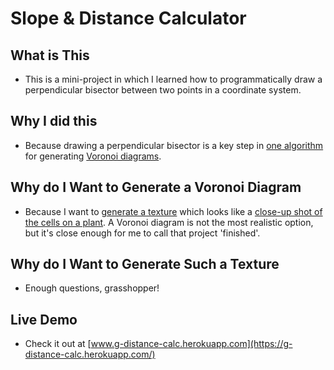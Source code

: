 # Slope & Distance Calculator

## What is This
- This is a mini-project in which I learned how to programmatically draw a perpendicular bisector between two points in a coordinate system.

## Why I did this
- Because drawing a perpendicular bisector is a key step in [one algorithm](https://www.youtube.com/watch?v=j2c3kumwoAk&list=PL6FZxwkXzEZEwtjkj9MNWYiZxhP7qcTRg&index=4&t=162s) for generating [Voronoi diagrams](https://en.wikipedia.org/wiki/Voronoi_diagram).

## Why do I Want to Generate a Voronoi Diagram
- Because I want to [generate a texture](http://texture-pattern.herokuapp.com/) which looks like a [close-up shot of the cells on a plant](https://res.cloudinary.com/fleetnation/image/private/c_fit,w_1120/g_south,l_text:style_gothic2:%C2%A9%20Ashley%20Cooper,o_20,y_10/g_center,l_watermark4,o_25,y_50/v1494545119/h6g8ofiitbehqb9wgl6p.jpg). A Voronoi diagram is not the most realistic option, but it's close enough for me to call that project 'finished'.

## Why do I Want to Generate Such a Texture
- Enough questions, grasshopper!

## Live Demo
- Check it out at [www.g-distance-calc.herokuapp.com](https://g-distance-calc.herokuapp.com/)